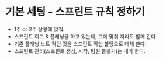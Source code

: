 # 기본 세팅 - 스프린트 규칙 정하기
- 1주 or 2주 상황에 맞춰.
- 스프린트 회고 & 플래닝을 하고 있는데, 그에 맞춰 지라도 함께 간다.
- 기존 플래닝 노트 적던 것을 스프린트 작업 할당으로 대체 한다.
- 스프린트 관리(스프린트 생성, 시작, 팀원 들볶기)는 내가 한다.

